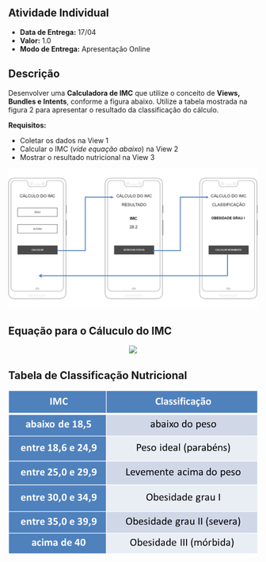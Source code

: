 ## Atividade Individual
* **Data de Entrega:** 17/04
* **Valor:** 1.0
* **Modo de Entrega:** Apresentação Online

## Descrição
Desenvolver uma **Calculadora de IMC** que utilize o conceito de **Views, Bundles e Intents**, conforme a figura abaixo. Utilize a tabela mostrada na figura 2 para apresentar o resultado da classificação do cálculo.

**Requisitos:**
+ Coletar os dados na View 1
+ Calcular o IMC (*vide equação abaixo*) na View 2
+ Mostrar o resultado nutricional na View 3

![Title](atividade_imc.png)

## Equação para o Cáluculo do IMC
<p align="center" style="margin: auto;">
	<img width="100" src="https://render.githubusercontent.com/render/math?math=\IMC = \frac{peso}{altura^2}">
</p>

## Tabela de Classificação Nutricional
<p align="center" style="margin: auto;">
	<img src="tabela_imc.png">
</p>